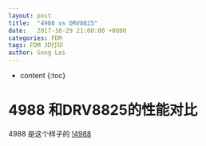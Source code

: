 ```yaml
---
layout: post
title:  "4988 vs DRV8825"
date:   2017-10-29 21:00:00 +0800
categories: FDM
tags: FDM 3D打印 
author: Song Lei
---
```


* content
{:toc}

# 4988 和DRV8825的性能对比
4988 是这个样子的 
[!4988](images/4988.png)
